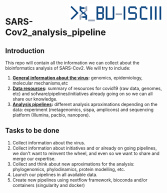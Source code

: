<img src="./BU_ISCIII_logo.png" alt="logo" width="300" align="right"/>

# SARS-Cov2_analysis_pipeline
## Introduction
This repo will contain all the information we can collect about the bioinformatics analysis of SARS-Cov2. We will try to include:
1. **[General information about the virus](https://github.com/BU-ISCIII/SARS-Cov2_analysis/wiki/General-information):** genomics, epidemiology, molecular mechanisms,etc
2. **[Data resources](https://github.com/BU-ISCIII/SARS-Cov2_analysis/wiki/Data-resources):** summary of resources for covid19 (raw data, genomes, etc) and sofware/pipelines/initiatives already going on so we can all share our knowledge.
3. **[Analysis pipelines](https://github.com/BU-ISCIII/SARS-Cov2_analysis/wiki/Analysis-pipelines):** different analysis aproximations depending on the data: experiment (metagenomics, sispa, amplicons) and sequencing platform (Illumina, pacbio, nanopore).

## Tasks to be done

1. Collect information about the virus.
2. Collect information about initiatives and or already on going pipelines, we don't want to reinvent the wheel, and even so we want to share and merge our expertise.
3. Collect and think about new aproximations for the analysis: phylogenomics, phylodinamics, protein modelling, etc.
4. Launch our pipelines in all available data.
5. Create new pipelines using nextflow framework, bioconda and/or containers (singularity and docker)

